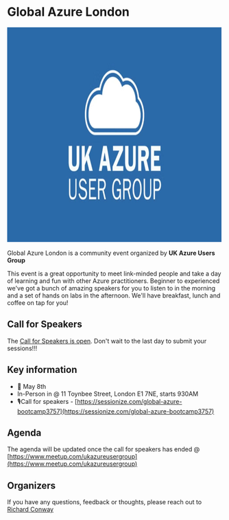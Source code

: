 # Global Azure London 

![Global Azure London](AzureUK.png)

Global Azure London is a community event organized by **UK Azure Users Group**

This event is a great opportunity to meet link-minded people and take a day of learning and fun with other Azure practitioners. Beginner to experienced we've got a bunch of amazing speakers for you to listen to in the morning and a set of hands on labs in the afternoon. We'll have breakfast, lunch and coffee on tap for you!

## Call for Speakers

The [Call for Speakers is open](https://sessionize.com/global-azure-bootcamp3757). Don't wait to the last day to submit your sessions!!!

## Key information

* 📅 May 8th
* In-Person in @ 11 Toynbee Street, London E1 7NE, starts 930AM
* 🎙️Call for speakers - [https://sessionize.com/global-azure-bootcamp3757](https://sessionize.com/global-azure-bootcamp3757)

## Agenda

The agenda will be updated once the call for speakers has ended @ [https://www.meetup.com/ukazureusergroup](https://www.meetup.com/ukazureusergroup)

## Organizers

If you have any questions, feedback or thoughts, please reach out to [Richard Conway](richard@elastacloud.com)